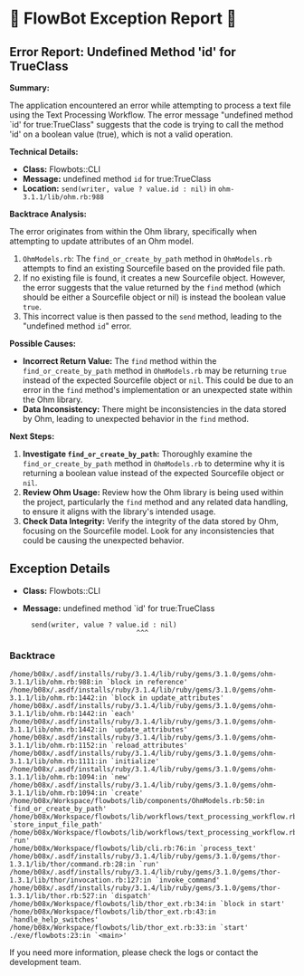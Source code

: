 # 🤖 FlowBot Exception Report 🤖


## Error Report: Undefined Method 'id' for TrueClass

**Summary:**

The application encountered an error while attempting to process a text file using the Text Processing Workflow. The error message "undefined method `id' for true:TrueClass" suggests that the code is trying to call the method 'id' on a boolean value (true), which is not a valid operation. 

**Technical Details:**

* **Class:** Flowbots::CLI
* **Message:** undefined method `id` for true:TrueClass
* **Location:**  `send(writer, value ? value.id : nil)` in `ohm-3.1.1/lib/ohm.rb:988`

**Backtrace Analysis:**

The error originates from within the Ohm library, specifically when attempting to update attributes of an Ohm model. 

1. `OhmModels.rb`: The `find_or_create_by_path` method in `OhmModels.rb` attempts to find an existing Sourcefile based on the provided file path. 
2. If no existing file is found, it creates a new Sourcefile object. However, the error suggests that the value returned by the `find` method (which should be either a Sourcefile object or nil) is instead the boolean value `true`.
3. This incorrect value is then passed to the `send` method, leading to the "undefined method `id`" error. 

**Possible Causes:**

* **Incorrect Return Value:**  The `find` method within the `find_or_create_by_path` method in `OhmModels.rb` may be returning `true` instead of the expected Sourcefile object or `nil`. This could be due to an error in the `find` method's implementation or an unexpected state within the Ohm library.
* **Data Inconsistency:** There might be inconsistencies in the data stored by Ohm, leading to unexpected behavior in the `find` method.

**Next Steps:**

1. **Investigate `find_or_create_by_path`:**  Thoroughly examine the `find_or_create_by_path` method in `OhmModels.rb` to determine why it is returning a boolean value instead of the expected Sourcefile object or `nil`.
2. **Review Ohm Usage:**  Review how the Ohm library is being used within the project, particularly the `find` method and any related data handling, to ensure it aligns with the library's intended usage. 
3. **Check Data Integrity:** Verify the integrity of the data stored by Ohm, focusing on the Sourcefile model. Look for any inconsistencies that could be causing the unexpected behavior. 



## Exception Details

- **Class:** Flowbots::CLI
- **Message:** undefined method `id' for true:TrueClass

        send(writer, value ? value.id : nil)
                                  ^^^

### Backtrace

```
/home/b08x/.asdf/installs/ruby/3.1.4/lib/ruby/gems/3.1.0/gems/ohm-3.1.1/lib/ohm.rb:988:in `block in reference'
/home/b08x/.asdf/installs/ruby/3.1.4/lib/ruby/gems/3.1.0/gems/ohm-3.1.1/lib/ohm.rb:1442:in `block in update_attributes'
/home/b08x/.asdf/installs/ruby/3.1.4/lib/ruby/gems/3.1.0/gems/ohm-3.1.1/lib/ohm.rb:1442:in `each'
/home/b08x/.asdf/installs/ruby/3.1.4/lib/ruby/gems/3.1.0/gems/ohm-3.1.1/lib/ohm.rb:1442:in `update_attributes'
/home/b08x/.asdf/installs/ruby/3.1.4/lib/ruby/gems/3.1.0/gems/ohm-3.1.1/lib/ohm.rb:1152:in `reload_attributes'
/home/b08x/.asdf/installs/ruby/3.1.4/lib/ruby/gems/3.1.0/gems/ohm-3.1.1/lib/ohm.rb:1111:in `initialize'
/home/b08x/.asdf/installs/ruby/3.1.4/lib/ruby/gems/3.1.0/gems/ohm-3.1.1/lib/ohm.rb:1094:in `new'
/home/b08x/.asdf/installs/ruby/3.1.4/lib/ruby/gems/3.1.0/gems/ohm-3.1.1/lib/ohm.rb:1094:in `create'
/home/b08x/Workspace/flowbots/lib/components/OhmModels.rb:50:in `find_or_create_by_path'
/home/b08x/Workspace/flowbots/lib/workflows/text_processing_workflow.rb:41:in `store_input_file_path'
/home/b08x/Workspace/flowbots/lib/workflows/text_processing_workflow.rb:15:in `run'
/home/b08x/Workspace/flowbots/lib/cli.rb:76:in `process_text'
/home/b08x/.asdf/installs/ruby/3.1.4/lib/ruby/gems/3.1.0/gems/thor-1.3.1/lib/thor/command.rb:28:in `run'
/home/b08x/.asdf/installs/ruby/3.1.4/lib/ruby/gems/3.1.0/gems/thor-1.3.1/lib/thor/invocation.rb:127:in `invoke_command'
/home/b08x/.asdf/installs/ruby/3.1.4/lib/ruby/gems/3.1.0/gems/thor-1.3.1/lib/thor.rb:527:in `dispatch'
/home/b08x/Workspace/flowbots/lib/thor_ext.rb:34:in `block in start'
/home/b08x/Workspace/flowbots/lib/thor_ext.rb:43:in `handle_help_switches'
/home/b08x/Workspace/flowbots/lib/thor_ext.rb:33:in `start'
./exe/flowbots:23:in `<main>'
```

If you need more information, please check the logs or contact the development team.
